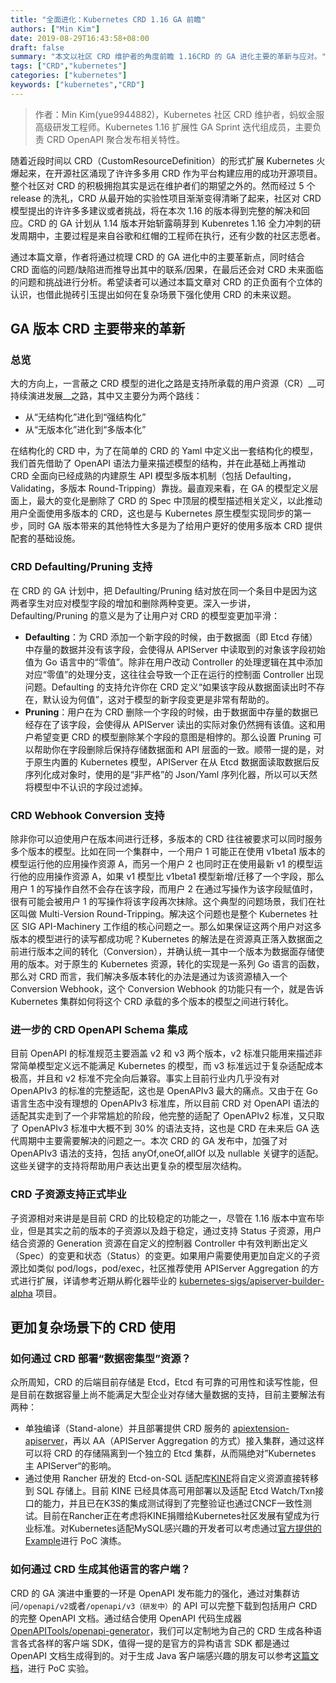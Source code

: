 ```yaml
---
title: "全面进化：Kubernetes CRD 1.16 GA 前瞻"
authors: ["Min Kim"]
date: 2019-08-29T16:43:58+08:00
draft: false
summary: "本文以社区 CRD 维护者的角度前瞻 1.16CRD 的 GA 进化主要的革新与应对。"
tags: ["CRD","kubernetes"]
categories: ["kubernetes"]
keywords: ["kubernetes","CRD"]
---
```


> 作者：Min Kim(yue9944882)，Kubernetes 社区 CRD 维护者，蚂蚁金服高级研发工程师。Kubernetes 1.16 扩展性 GA Sprint 迭代组成员，主要负责 CRD OpenAPI 聚合发布相关特性。

随着近段时间以 CRD（CustomResourceDefinition）的形式扩展 Kubernetes 火爆起来，在开源社区涌现了许许多多用 CRD 作为平台构建应用的成功开源项目。整个社区对 CRD 的积极拥抱其实是远在维护者们的期望之外的。然而经过 5 个 release 的洗礼，CRD 从最开始的实验性项目渐渐变得清晰了起来，社区对 CRD 模型提出的许许多多建议或者挑战，将在本次 1.16 的版本得到完整的解决和回应。CRD 的 GA 计划从 1.14 版本开始斩露萌芽到 Kubenretes 1.16 全力冲刺的研发周期中，主要过程是来自谷歌和红帽的工程师在执行，还有少数的社区志愿者。

通过本篇文章，作者将通过梳理 CRD 的 GA 进化中的主要革新点，同时结合 CRD 面临的问题/缺陷进而推导出其中的联系/因果，在最后还会对 CRD 未来面临的问题和挑战进行分析。希望读者可以通过本篇文章对 CRD 的正负面有个立体的认识，也借此抛砖引玉提出如何在复杂场景下强化使用 CRD 的未来议题。

## GA 版本 CRD 主要带来的革新

### 总览

大的方向上，一言蔽之 CRD 模型的进化之路是支持所承载的用户资源（CR）__可持续演进发展__之路，其中又主要分为两个路线：

- 从“无结构化”进化到“强结构化”
- 从“无版本化”进化到“多版本化”

在结构化的 CRD 中，为了在简单的 CRD 的 Yaml 中定义出一套结构化的模型，我们首先借助了 OpenAPI 语法力量来描述模型的结构，并在此基础上再推动 CRD 全面向已经成熟的内建原生 API 模型多版本机制（包括 Defaulting，Validating，多版本 Round-Tripping）靠拢。最直观来看，在 GA 的模型定义层面上，最大的变化是删除了 CRD 的 Spec 中顶层的模型描述相关定义，以此推动用户全面使用多版本的 CRD，这也是与 Kubernetes 原生模型实现同步的第一步，同时 GA 版本带来的其他特性大多是为了给用户更好的使用多版本 CRD 提供配套的基础设施。

### CRD Defaulting/Pruning 支持

在 CRD 的 GA 计划中，把 Defaulting/Pruning 结对放在同一个条目中是因为这两者孪生对应对模型字段的增加和删除两种变更。深入一步讲，Defaulting/Pruning 的意义是为了让用户对 CRD 的模型变更加平滑：

- __Defaulting__：为 CRD 添加一个新字段的时候，由于数据面（即 Etcd 存储）中存量的数据并没有该字段，会使得从 APIServer 中读取到的对象该字段初始值为 Go 语言中的“零值”。除非在用户改动 Controller 的处理逻辑在其中添加对应“零值”的处理分支，这往往会导致一个正在运行的控制面 Controller 出现问题。Defaulting 的支持允许你在 CRD 定义“如果该字段从数据面读出时不存在，默认设为何值”，这对于模型的新字段变更是非常有帮助的。
- __Pruning__：用户在为 CRD 删除一个字段的时候，由于数据面中存量的数据已经存在了该字段，会使得从 APIServer 读出的实际对象仍然拥有该值。这和用户希望变更 CRD 的模型删除某个字段的意图是相悖的。那么设置 Pruning 可以帮助你在字段删除后保持存储数据面和 API 层面的一致。顺带一提的是，对于原生内置的 Kubernetes 模型，APIServer 在从 Etcd 数据面读取数据后反序列化成对象时，使用的是“非严格”的 Json/Yaml 序列化器，所以可以天然将模型中不认识的字段过滤掉。

### CRD Webhook Conversion 支持

除非你可以迫使用户在版本间进行迁移，多版本的 CRD 往往被要求可以同时服务多个版本的模型。比如在同一个集群中，一个用户 1 可能正在使用 v1beta1 版本的模型运行他的应用操作资源 A，而另一个用户 2 也同时正在使用最新 v1 的模型运行他的应用操作资源 A，如果 v1 模型比 v1beta1 模型新增/迁移了一个字段，那么用户 1 的写操作自然不会存在该字段，而用户 2 在通过写操作为该字段赋值时，很有可能会被用户 1 的写操作将该字段再次抹除。这个典型的问题场景，我们在社区叫做 Multi-Version Round-Tripping。解决这个问题也是整个 Kubernetes 社区 SIG API-Machinery 工作组的核心问题之一。那么如果保证这两个用户对这多版本的模型进行的读写都成功呢？Kubernetes 的解法是在资源真正落入数据面之前进行版本之间的转化（Conversion），并确认统一其中一个版本为数据面存储使用的版本。对于原生的 Kubernetes 资源，转化的实现是一系列 Go 语言的函数，那么对 CRD 而言，我们解决多版本转化的办法是通过为该资源植入一个 Conversion Webhook，这个 Conversion Webhook 的功能只有一个，就是告诉 Kubernetes 集群如何将这个 CRD 承载的多个版本的模型之间进行转化。

### 进一步的 CRD OpenAPI Schema 集成

目前 OpenAPI 的标准规范主要涵盖 v2 和 v3 两个版本，v2 标准只能用来描述非常简单模型定义远不能满足 Kubernetes 的模型，而 v3 标准远过于复杂适配成本极高，并且和 v2 标准不完全向后兼容。事实上目前行业内几乎没有对 OpenAPIv3 的标准的完整适配，这也是 OpenAPIv3 最大的痛点。又由于在 Go 语言生态中没有理想的 OpenAPIv3 标准库，所以目前 CRD 对 OpenAPI 语法的适配其实走到了一个非常尴尬的阶段，他完整的适配了 OpenAPIv2 标准，又只取了 OpenAPIv3 标准中大概不到 30% 的语法支持，这也是 CRD 在未来后 GA 迭代周期中主要需要解决的问题之一。本次 CRD 的 GA 发布中，加强了对 OpenAPIv3 语法的支持，包括 anyOf,oneOf,allOf 以及 nullable 关键字的适配。这些关键字的支持将帮助用户表达出更复杂的模型层次结构。

### CRD 子资源支持正式毕业

子资源相对来讲是是目前 CRD 的比较稳定的功能之一，尽管在 1.16 版本中宣布毕业，但是其实之前的版本的子资源以及趋于稳定，通过支持 Status 子资源，用户结合资源的 Generation 资源在自定义的控制器 Controller 中有效判断出定义（Spec）的变更和状态（Status）的变更。如果用户需要使用更加自定义的子资源比如类似 pod/logs，pod/exec，社区推荐使用 APIServer Aggregation 的方式进行扩展，详请参考近期从孵化器毕业的 [kubernetes-sigs/apiserver-builder-alpha](https://github.com/kubernetes-sigs/apiserver-builder-alpha) 项目。

## 更加复杂场景下的 CRD 使用

### 如何通过 CRD 部署“数据密集型”资源？

众所周知，CRD 的后端目前存储是 Etcd，Etcd 有可靠的可用性和读写性能，但是目前在数据容量上尚不能满足大型企业对存储大量数据的支持，目前主要解法有两种：

- 单独编译（Stand-alone）并且部署提供 CRD 服务的 [apiextension-apiserver](https://github.com/kubernetes/apiextensions-apiserver)，再以 AA（APIServer Aggregation 的方式）接入集群，通过这样可以将 CRD 的存储隔离到一个独立的 Etcd 集群，从而隔绝对”Kubernetes 主 APIServer“的影响。
- 通过使用 Rancher 研发的 Etcd-on-SQL 适配库[KINE](https://github.com/ibuildthecloud/kine)将自定义资源直接转移到 SQL 存储上。目前 KINE 已经具体高可用部署以及适配 Etcd Watch/Txn接口的能力，并且已在K3S的集成测试得到了完整验证也通过CNCF一致性测试。目前在Rancher正在考虑将KINE捐赠给Kubernetes社区发展有望成为行业标准。对Kubernetes适配MySQL感兴趣的开发者可以考虑通过[官方提供的 Example](https://github.com/kubernetes-sigs/apiserver-builder-alpha#examples)进行 PoC 演练。

### 如何通过 CRD 生成其他语言的客户端？

CRD 的 GA 演进中重要的一环是 OpenAPI 发布能力的强化，通过对集群访问`/openapi/v2`或者`/openapi/v3（研发中）`的 API 可以完整下载到包括用户 CRD 的完整 OpenAPI 文档。通过结合使用 OpenAPI 代码生成器 [OpenAPITools/openapi-generator](https://github.com/OpenAPITools/openapi-generator)，我们可以定制地为自己的 CRD 生成各种语言各式各样的客户端 SDK，值得一提的是官方的异构语言 SDK 都是通过 OpenAPI 文档生成得到的。对于生成 Java 客户端感兴趣的朋友可以参考[这篇文档](https://github.com/kubernetes-client/java/blob/master/docs/generate-model-from-third-party-resources.md)，进行 PoC 实验。

